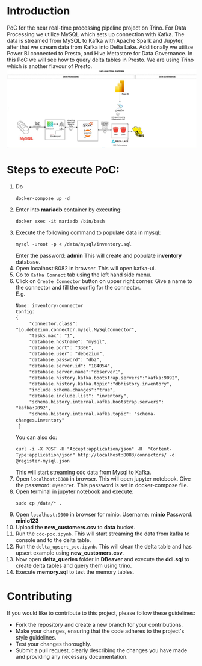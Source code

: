 # Introduction 
PoC for the near real-time processing pipeline project on Trino. For Data Processing we utilize MySQL which sets up connection with Kafka. The data is streamed from MySQL to Kafka with Apache Spark and Jupyter, after that we stream data from Kafka into Delta Lake. Additionally we utilize Power BI connected to Presto, and Hive Metastore for Data Governance. In this PoC we will see how to query delta tables in Presto. We are using Trino which is another flavour of Presto.
![alt text](https://github.com/Ievgenii78/on-prem-poc/blob/main/Untitled.png)

# Steps to execute PoC:
1. Do 
   ```shell
   docker-compose up -d
   ```
2. Enter into **mariadb** container by executing: 
   ```shell
   docker exec -it mariadb /bin/bash
   ```
3. Execute the following command to populate data in mysql:
   ```shell
   mysql -uroot -p < /data/mysql/inventory.sql
   ```
   Enter the password: **admin**
    This will create and populate **inventory** database.
4. Open localhost:8082 in browser. This will open kafka-ui.
5. Go to `Kafka Connect` tab using the left hand side menu.
6. Click on `Create Connector` button on upper right corner. Give a name to the connector and fill the config for the connector.</br>
   E.g. 
   ```
   Name: inventory-connector
   Config: 
   {
        "connector.class": "io.debezium.connector.mysql.MySqlConnector",
        "tasks.max": "1",
        "database.hostname": "mysql",
        "database.port": "3306",
        "database.user": "debezium",
        "database.password": "dbz",
        "database.server.id": "184054",
        "database.server.name":"dbserver1",
        "database.history.kafka.bootstrap.servers":"kafka:9092",
        "database.history.kafka.topic":"dbhistory.inventory",
        "include.schema.changes":"true",
        "database.include.list": "inventory",
        "schema.history.internal.kafka.bootstrap.servers": "kafka:9092",
        "schema.history.internal.kafka.topic": "schema-changes.inventory"
    }
   ```
   You can also do:
   ```shell
   curl -i -X POST -H "Accept:application/json" -H  "Content-Type:application/json" http://localhost:8083/connectors/ -d @register-mysql.json
   ```
   This will start streaming cdc data from Mysql to Kafka.
7. Open `localhost:8888` in browser. This will open jupyter notebook. Give the password: `mysecret`. This password is set in docker-compose file.
8. Open terminal in jupyter notebook and execute:
    ```shell
    sudo cp /data/* .
    ```
9.  Open `localhost:9000` in browser for minio. Username: **minio** Password: **minio123**
10. Upload the **new_customers.csv** to **data** bucket.
11. Run the `cdc-poc.ipynb`. This will start streaming the data from kafka to console and to the delta table.
12. Run the `delta_upsert_poc.ipynb`. This will clean the delta table and has upsert example using **new_customers.csv**.
13. Now open **delta_queries** folder in **DBeaver** and execute the **ddl.sql** to create delta tables and query them using trino. 
14. Execute **memory.sql** to test the memory tables.

# Contributing
If you would like to contribute to this project, please follow these guidelines:
- Fork the repository and create a new branch for your contributions.
- Make your changes, ensuring that the code adheres to the project's style guidelines.
- Test your changes thoroughly.
- Submit a pull request, clearly describing the changes you have made and providing any necessary documentation.
